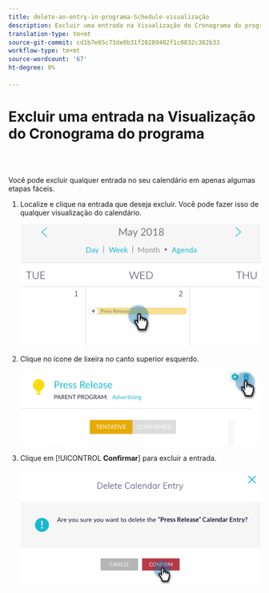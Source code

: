 ```yaml
---
title: delete-an-entry-in-programa-Schedule-visualização
description: Excluir uma entrada na Visualização do Cronograma do programa
translation-type: tm+mt
source-git-commit: cd1b7e65c73de0b31f20289402f1c0832c382b33
workflow-type: tm+mt
source-wordcount: '67'
ht-degree: 0%

---
```



# Excluir uma entrada na Visualização do Cronograma do programa

<br> 

Você pode excluir qualquer entrada no seu calendário em apenas algumas etapas fáceis.

1. Localize e clique na entrada que deseja excluir. Você pode fazer isso de qualquer visualização do calendário.

   ![Imagem Um](/help/sky/assets/program-schedule-view/delete-an-entry-in-program-schedule-view/delete-an-entry-in-program-schedule-view-1.png)

1. Clique no ícone de lixeira no canto superior esquerdo.

   ![Imagem dois](/help/sky/assets/program-schedule-view/delete-an-entry-in-program-schedule-view/delete-an-entry-in-program-schedule-view-2.png)

1. Clique em [!UICONTROL **Confirmar**] para excluir a entrada.

   ![Imagem Três](/help/sky/assets/program-schedule-view/delete-an-entry-in-program-schedule-view/delete-an-entry-in-program-schedule-view-3.png)
